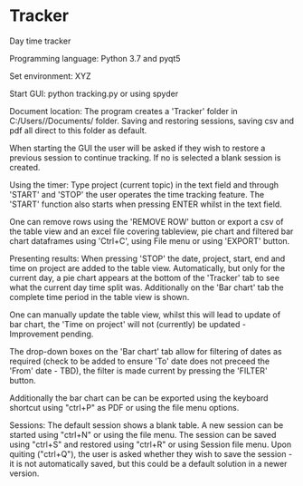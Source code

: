 # Tracker
Day time tracker

Programming language: Python 3.7 and pyqt5

Set environment: XYZ

Start GUI: python tracking.py or using spyder

Document location: The program creates a 'Tracker' folder in C:/Users//Documents/ folder. Saving and restoring sessions, saving csv and pdf all direct to this folder as default.

When starting the GUI the user will be asked if they wish to restore a previous session to continue tracking. If no is selected a blank session is created.

Using the timer: Type project (current topic) in the text field and through 'START' and 'STOP' the user operates the time tracking feature.  The 'START' function also starts when pressing ENTER whilst in the text field.

One can remove rows using the 'REMOVE ROW' button or export a csv of the table view and an excel file covering tableview, pie chart and filtered bar chart dataframes using 'Ctrl+C', using File menu or using 'EXPORT' button.

Presenting results:
When pressing 'STOP' the date, project, start, end and time on project are added to the table view.  Automatically, but only for the current day, a pie chart appears at the bottom of the 'Tracker' tab to see what the current day time split was.  Additionally on the 'Bar chart' tab the complete time period in the table view is shown.

One can manually update the table view, whilst this will lead to update of bar chart, the 'Time on project' will not (currently) be updated - Improvement pending.

The drop-down boxes on the 'Bar chart' tab allow for filtering of dates as required (check to be added to ensure 'To' date does not preceed the 'From' date - TBD), the filter is made current by pressing the 'FILTER' button.

Additionally the bar chart can be  can be exported using the keyboard shortcut using "ctrl+P" as PDF or using the file menu options.

Sessions: The default session shows a blank table. 
A new session can be started using "ctrl+N" or using the file menu. The session can be saved using "ctrl+S" and restored using "ctrl+R" or using Session file menu. Upon quiting ("ctrl+Q"), the user is asked whether they wish to save the session - it is not automatically saved, but this could be a default solution in a newer version.
